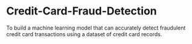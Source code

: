 # Credit-Card-Fraud-Detection
To build a machine learning model that can accurately detect fraudulent credit card transactions using a dataset of credit card records.
